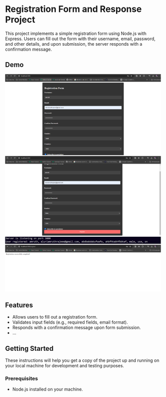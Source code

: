 # Registration Form and Response Project

This project implements a simple registration form using Node.js with Express. Users can fill out the form with their username, email, password, and other details, and upon submission, the server responds with a confirmation message.

## Demo

![Alt Text](1.PNG)
![Alt Text](2.PNG)
![Alt Text](3.PNG)
![Alt Text](4.PNG)

## Features

- Allows users to fill out a registration form.
- Validates input fields (e.g., required fields, email format).
- Responds with a confirmation message upon form submission.
- ...

## Getting Started

These instructions will help you get a copy of the project up and running on your local machine for development and testing purposes.

### Prerequisites

- Node.js installed on your machine.
